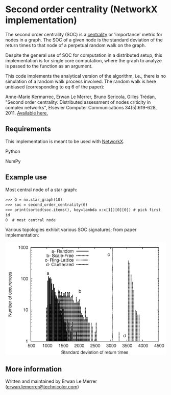 # Second order centrality (NetworkX implementation)

The second order centrality (SOC) is a [centrality](https://en.wikipedia.org/wiki/Centrality) or 'importance' metric for nodes in a graph.
The SOC of a given node is the standard deviation of the return times to that node of a perpetual random walk on the graph.

Despite the general use of SOC for computation in a distributed setup, this implementation is for single core computation, where the graph to analyze is passed to the function as an argument.

This code implements the analytical version of the algorithm, i.e., there is no simulation of a random walk process involved. The random walk is here unbiased (corresponding to eq 6 of the paper):

Anne-Marie Kermarrec, Erwan Le Merrer, Bruno Sericola, Gilles Trédan,
"Second order centrality: Distributed assessment of nodes criticity in
complex networks", Elsevier Computer Communications 34(5):619-628, 2011. [Available here.](https://www.sciencedirect.com/science/article/pii/S0140366410002689)

## Requirements

This implementation is meant to be used with [NetworkX](https://networkx.github.io/).

Python

NumPy

## Example use

Most central node of a star graph:

```
>>> G = nx.star_graph(10)
>>> soc = second_order_centrality(G)
>>> print(sorted(soc.items(), key=lambda x:x[1])[0][0]) # pick first id
0  # most central node

```

Various topologies exhibit various SOC signatures; from paper implementation: 

![](images/example-return-times-topologies.png)

## More information

Written and maintained by Erwan Le Merrer (erwan.lemerrer@technicolor.com)
